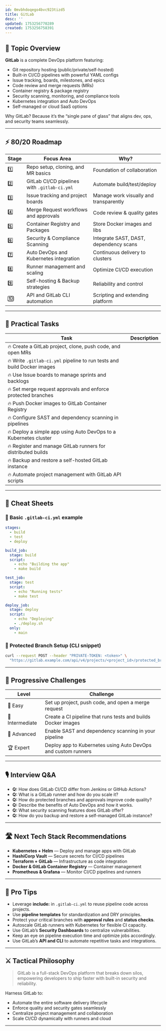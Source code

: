 ```yaml
---
id: 0mvbhdoqego4bvc923tizd5
title: GitLab
desc: ''
updated: 1753256770289
created: 1753256758391
---
```


## 📌 Topic Overview

**GitLab** is a complete DevOps platform featuring:

* Git repository hosting (public/private/self-hosted)
* Built-in CI/CD pipelines with powerful YAML configs
* Issue tracking, boards, milestones, and epics
* Code review and merge requests (MRs)
* Container registry & package registry
* Security scanning, monitoring, and compliance tools
* Kubernetes integration and Auto DevOps
* Self-managed or cloud SaaS options

Why GitLab?
Because it’s the “single pane of glass” that aligns dev, ops, and security teams seamlessly.

---

## ⚡ 80/20 Roadmap

| Stage | Focus Area                                   | Why?                                   |
| ----- | -------------------------------------------- | -------------------------------------- |
| 1️⃣   | Repo setup, cloning, and MR basics           | Foundation of collaboration            |
| 2️⃣   | GitLab CI/CD pipelines with `.gitlab-ci.yml` | Automate build/test/deploy             |
| 3️⃣   | Issue tracking and project boards            | Manage work visually and transparently |
| 4️⃣   | Merge Request workflows and approvals        | Code review & quality gates            |
| 5️⃣   | Container Registry and Packages              | Store Docker images and libs           |
| 6️⃣   | Security & Compliance Scanning               | Integrate SAST, DAST, dependency scans |
| 7️⃣   | Auto DevOps and Kubernetes integration       | Continuous delivery to clusters        |
| 8️⃣   | Runner management and scaling                | Optimize CI/CD execution               |
| 9️⃣   | Self-hosting & Backup strategies             | Reliability and control                |
| 🔟    | API and GitLab CLI automation                | Scripting and extending platform       |

---

## 🚀 Practical Tasks

| Task                                                                    | Description |
| ----------------------------------------------------------------------- | ----------- |
| 🔥 Create a GitLab project, clone, push code, and open MRs              |             |
| 🔥 Write `.gitlab-ci.yml` pipeline to run tests and build Docker images |             |
| 🔥 Use Issue boards to manage sprints and backlogs                      |             |
| 🔥 Set merge request approvals and enforce protected branches           |             |
| 🔥 Push Docker images to GitLab Container Registry                      |             |
| 🔥 Configure SAST and dependency scanning in pipelines                  |             |
| 🔥 Deploy a simple app using Auto DevOps to a Kubernetes cluster        |             |
| 🔥 Register and manage GitLab runners for distributed builds            |             |
| 🔥 Backup and restore a self-hosted GitLab instance                     |             |
| 🔥 Automate project management with GitLab API scripts                  |             |

---

## 🧾 Cheat Sheets

### 🔹 Basic `.gitlab-ci.yml` example

```yaml
stages:
  - build
  - test
  - deploy

build_job:
  stage: build
  script:
    - echo "Building the app"
    - make build

test_job:
  stage: test
  script:
    - echo "Running tests"
    - make test

deploy_job:
  stage: deploy
  script:
    - echo "Deploying"
    - ./deploy.sh
  only:
    - main
```

### 🔹 Protected Branch Setup (CLI snippet)

```bash
curl --request POST --header "PRIVATE-TOKEN: <token>" \
  "https://gitlab.example.com/api/v4/projects/<project_id>/protected_branches?name=main"
```

---

## 🎯 Progressive Challenges

| Level           | Challenge                                                     |
| --------------- | ------------------------------------------------------------- |
| 🥉 Easy         | Set up project, push code, and open a merge request           |
| 🥈 Intermediate | Create a CI pipeline that runs tests and builds Docker images |
| 🥇 Advanced     | Enable SAST and dependency scanning in your pipeline          |
| 🏆 Expert       | Deploy app to Kubernetes using Auto DevOps and custom runners |

---

## 🎙️ Interview Q\&A

* **Q:** How does GitLab CI/CD differ from Jenkins or GitHub Actions?
* **Q:** What is a GitLab runner and how do you scale it?
* **Q:** How do protected branches and approvals improve code quality?
* **Q:** Describe the benefits of Auto DevOps and how it works.
* **Q:** What security scanning features does GitLab offer?
* **Q:** How do you backup and restore a self-managed GitLab instance?

---

## 🛣️ Next Tech Stack Recommendations

* **Kubernetes + Helm** — Deploy and manage apps with GitLab
* **HashiCorp Vault** — Secure secrets for CI/CD pipelines
* **Terraform + GitLab** — Infrastructure as code integration
* **Docker & GitLab Container Registry** — Container management
* **Prometheus & Grafana** — Monitor CI/CD pipelines and runners

---

## 🧠 Pro Tips

* Leverage **include:** in `.gitlab-ci.yml` to reuse pipeline code across projects.
* Use **pipeline templates** for standardization and DRY principles.
* Protect your critical branches with **approval rules** and **status checks**.
* Autoscale GitLab runners with Kubernetes for flexible CI capacity.
* Use GitLab’s **Security Dashboards** to centralize vulnerabilities.
* Keep an eye on pipeline execution time and optimize jobs accordingly.
* Use GitLab’s **API and CLI** to automate repetitive tasks and integrations.

---

## ⚔️ Tactical Philosophy

> GitLab is a full-stack DevOps platform that breaks down silos, empowering developers to ship faster with built-in security and reliability.

Harness GitLab to:

* Automate the entire software delivery lifecycle
* Enforce quality and security gates seamlessly
* Centralize project management and collaboration
* Scale CI/CD dynamically with runners and cloud

---
